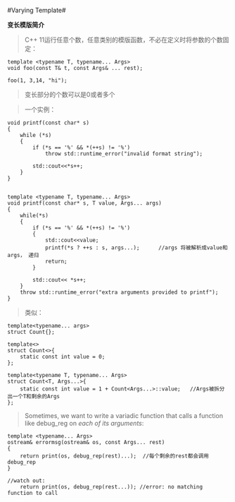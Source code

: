 #Varying Template#

**变长模版简介**

> C++ 11运行任意个数，任意类别的模版函数，不必在定义时将参数的个数固定：

	template <typename T, typename... Args>
	void foo(const T& t, const Args& ... rest);
	
	foo(1, 3,14, "hi");
	
> 变长部分的个数可以是0或者多个

> 一个实例：

	void printf(const char* s)
	{
		while (*s)
		{
			if (*s == '%' && *(++s) != '%')
				throw std::runtime_error("invalid format string");
				
			std::cout<<*s++;
		}
	}
	

	template <typename T, typename... Args>
	void printf(const char* s, T value, Args... args)
	{
		while(*s)
		{
			if (*s == '%' && *(++s) != '%')
			{
				std::cout<<value;
				printf(*s ? ++s : s, args...);      //args 将被解析成value和args， 递归
				return;
			}
			
			std::cout<< *s++;
		}
		throw std::runtime_error("extra arguments provided to printf");
	}
	
> 类似：

	template<typename... args>
	struct Count{};
	
	template<>
	struct Count<>{
		static const int value = 0;
	};
	
	template<typename T, typename... Args>
	struct Count<T, Args...>{
		static const int value = 1 + Count<Args...>::value;   //Args被拆分出一个T和剩余的Args
	};
	
		
> Sometimes, we want to write a variadic function that calls a function like debug_reg on *each of its arguments*:

	template <typename... Args>
	ostream& errormsg(ostream& os, const Args... rest)
	{
		return print(os, debug_rep(rest)...);  //每个剩余的rest都会调用debug_rep
	}	
	
	//watch out:
		return print(os, debug_rep(rest...)); //error: no matching function to call